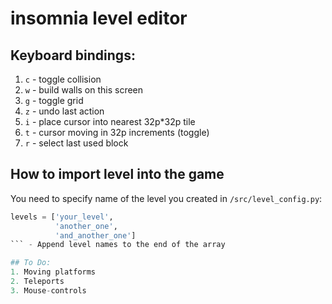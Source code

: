 # insomnia level editor

## Keyboard bindings:
1. `c` - toggle collision
2. `w` - build walls on this screen
3. `g` - toggle grid
4. `z` - undo last action
5. `i` - place cursor into nearest 32p*32p tile
6. `t` - cursor moving in 32p increments (toggle)
7. `r` - select last used block



## How to import level into the game
You need to specify name of the level you created in `/src/level_config.py`:

```python
levels = ['your_level',
          'another_one',
          'and_another_one']
``` - Append level names to the end of the array

## To Do:
1. Moving platforms
2. Teleports
3. Mouse-controls
